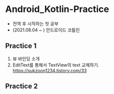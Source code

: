 # Android_Kotlin-Practice
* 전역 후 시작하는 첫 공부     
* (2021.08.04 ~ ) 안드로이드 코틀린 
## Practice 1     
1. 뷰 바인딩 소개      
2. EditText를 통해서 TextView의 text 교체하기.         
https://sukzoon1234.tistory.com/33      
## Practice 2   
